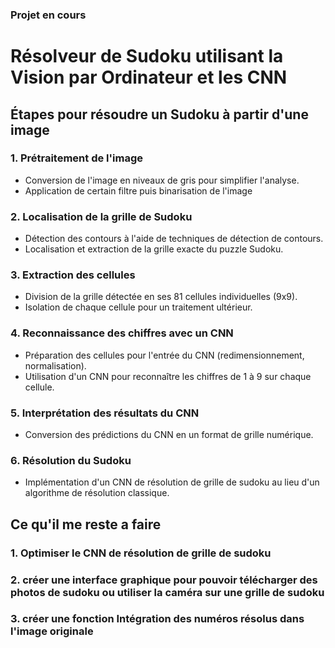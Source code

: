 ### Projet en cours

# Résolveur de Sudoku utilisant la Vision par Ordinateur et les CNN


## Étapes pour résoudre un Sudoku à partir d'une image

### 1. Prétraitement de l'image
- Conversion de l'image en niveaux de gris pour simplifier l'analyse.
- Application de certain filtre puis binarisation de l'image

### 2. Localisation de la grille de Sudoku
- Détection des contours à l'aide de techniques de détection de contours.
- Localisation et extraction de la grille exacte du puzzle Sudoku.

### 3. Extraction des cellules
- Division de la grille détectée en ses 81 cellules individuelles (9x9).
- Isolation de chaque cellule pour un traitement ultérieur.

### 4. Reconnaissance des chiffres avec un CNN
- Préparation des cellules pour l'entrée du CNN (redimensionnement, normalisation).
- Utilisation d'un CNN pour reconnaître les chiffres de 1 à 9 sur chaque cellule.

### 5. Interprétation des résultats du CNN
- Conversion des prédictions du CNN en un format de grille numérique.

### 6. Résolution du Sudoku
- Implémentation d'un CNN de résolution de grille de sudoku au lieu d'un algorithme de résolution classique.


## Ce qu'il me reste a faire 

### 1. Optimiser le CNN de résolution de grille de sudoku
### 2. créer une interface graphique pour pouvoir télécharger des photos de sudoku ou utiliser la caméra sur une grille de sudoku
### 3. créer une fonction Intégration des numéros résolus dans l'image originale

